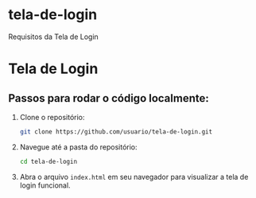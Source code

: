 # tela-de-login
Requisitos da Tela de Login
# Tela de Login

## Passos para rodar o código localmente:
1. Clone o repositório:
    ```bash
    git clone https://github.com/usuario/tela-de-login.git
    ```
2. Navegue até a pasta do repositório:
    ```bash
    cd tela-de-login
    ```
3. Abra o arquivo `index.html` em seu navegador para visualizar a tela de login funcional.
